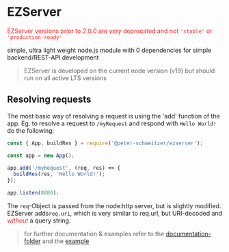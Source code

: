 # EZServer

<span style="color: #ff2020">EZServer versions prior to 2.0.0 are _very_ deprecated and not `'stable'` or `'production-ready'`<span>

simple, ultra light weight node.js module with 0 dependencies for simple backend/REST-API development

> EZServer is developed on the current node version (v19)
> but should run on all active LTS versions

## Resolving requests

The most basic way of resolving a request is using the 'add' function of the app.
Eg. to resolve a request to `/myRequest` and respond with `Hello World!` do the following:

```js
const { App, buildRes } = require('@peter-schweitzer/ezserver');

const app = new App();

app.add('/myRequest', (req, res) => {
  buildRes(res, 'Hello World!');
});

app.listen(8080);
```

The `req`-Object is passed from the node:http server, but is slightly modified.<br>
EZServer adds`req.uri`, which is very similar to req.url, but URI-decoded and <i style="color: #ff2020">without</i> a query string.<br>

> for further documentation & examples refer to the [documentation-folder](https://github.com/peter-schweitzer/EZServer/blob/master/documentation) and the [example](https://github.com/peter-schweitzer/EZServer/blob/master/example/index.js)
